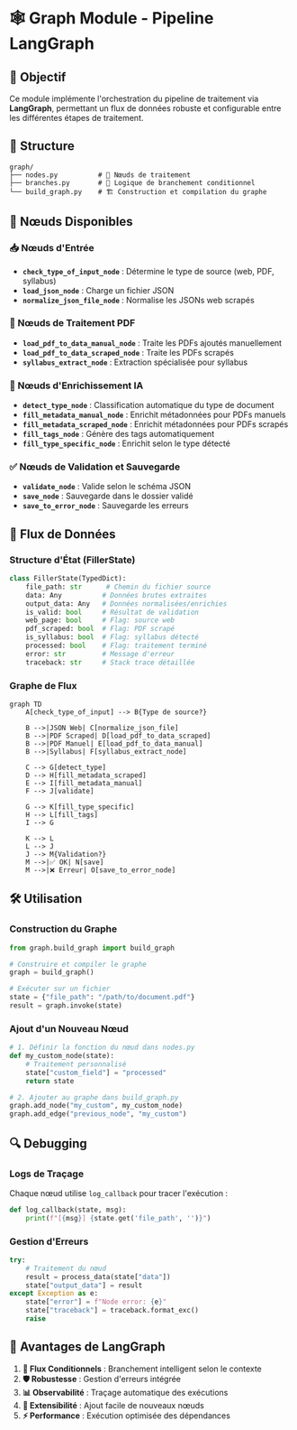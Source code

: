 # 🕸️ Graph Module - Pipeline LangGraph

## 🎯 Objectif

Ce module implémente l'orchestration du pipeline de traitement via **LangGraph**, permettant un flux de données robuste et configurable entre les différentes étapes de traitement.

## 📁 Structure

```
graph/
├── nodes.py          # 🔧 Nœuds de traitement
├── branches.py       # 🔀 Logique de branchement conditionnel
└── build_graph.py    # 🏗️ Construction et compilation du graphe
```

## 🔧 Nœuds Disponibles

### 📥 Nœuds d'Entrée
- **`check_type_of_input_node`** : Détermine le type de source (web, PDF, syllabus)
- **`load_json_node`** : Charge un fichier JSON
- **`normalize_json_file_node`** : Normalise les JSONs web scrapés

### 📄 Nœuds de Traitement PDF
- **`load_pdf_to_data_manual_node`** : Traite les PDFs ajoutés manuellement
- **`load_pdf_to_data_scraped_node`** : Traite les PDFs scrapés
- **`syllabus_extract_node`** : Extraction spécialisée pour syllabus

### 🤖 Nœuds d'Enrichissement IA
- **`detect_type_node`** : Classification automatique du type de document
- **`fill_metadata_manual_node`** : Enrichit métadonnées pour PDFs manuels
- **`fill_metadata_scraped_node`** : Enrichit métadonnées pour PDFs scrapés
- **`fill_tags_node`** : Génère des tags automatiquement
- **`fill_type_specific_node`** : Enrichit selon le type détecté

### ✅ Nœuds de Validation et Sauvegarde
- **`validate_node`** : Valide selon le schéma JSON
- **`save_node`** : Sauvegarde dans le dossier validé
- **`save_to_error_node`** : Sauvegarde les erreurs

## 🔀 Flux de Données

### Structure d'État (FillerState)
```python
class FillerState(TypedDict):
    file_path: str      # Chemin du fichier source
    data: Any          # Données brutes extraites
    output_data: Any   # Données normalisées/enrichies
    is_valid: bool     # Résultat de validation
    web_page: bool     # Flag: source web
    pdf_scraped: bool  # Flag: PDF scrapé
    is_syllabus: bool  # Flag: syllabus détecté
    processed: bool    # Flag: traitement terminé
    error: str         # Message d'erreur
    traceback: str     # Stack trace détaillée
```

### Graphe de Flux
```mermaid
graph TD
    A[check_type_of_input] --> B{Type de source?}
    
    B -->|JSON Web| C[normalize_json_file]
    B -->|PDF Scraped| D[load_pdf_to_data_scraped]
    B -->|PDF Manuel| E[load_pdf_to_data_manual]
    B -->|Syllabus| F[syllabus_extract_node]
    
    C --> G[detect_type]
    D --> H[fill_metadata_scraped]
    E --> I[fill_metadata_manual]
    F --> J[validate]
    
    G --> K[fill_type_specific]
    H --> L[fill_tags]
    I --> G
    
    K --> L
    L --> J
    J --> M{Validation?}
    M -->|✅ OK| N[save]
    M -->|❌ Erreur| O[save_to_error_node]
```

## 🛠️ Utilisation

### Construction du Graphe
```python
from graph.build_graph import build_graph

# Construire et compiler le graphe
graph = build_graph()

# Exécuter sur un fichier
state = {"file_path": "/path/to/document.pdf"}
result = graph.invoke(state)
```

### Ajout d'un Nouveau Nœud
```python
# 1. Définir la fonction du nœud dans nodes.py
def my_custom_node(state):
    # Traitement personnalisé
    state["custom_field"] = "processed"
    return state

# 2. Ajouter au graphe dans build_graph.py
graph.add_node("my_custom", my_custom_node)
graph.add_edge("previous_node", "my_custom")
```

## 🔍 Debugging

### Logs de Traçage
Chaque nœud utilise `log_callback` pour tracer l'exécution :
```python
def log_callback(state, msg):
    print(f"[{msg}] {state.get('file_path', '')}")
```

### Gestion d'Erreurs
```python
try:
    # Traitement du nœud
    result = process_data(state["data"])
    state["output_data"] = result
except Exception as e:
    state["error"] = f"Node error: {e}"
    state["traceback"] = traceback.format_exc()
    raise
```

## 🚀 Avantages de LangGraph

1. **🔄 Flux Conditionnels** : Branchement intelligent selon le contexte
2. **🛡️ Robustesse** : Gestion d'erreurs intégrée
3. **📊 Observabilité** : Traçage automatique des exécutions
4. **🔧 Extensibilité** : Ajout facile de nouveaux nœuds
5. **⚡ Performance** : Exécution optimisée des dépendances
